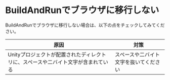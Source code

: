
# BuildAndRunでブラウザに移行しない

BuildAndRunでブラウザに移行しない場合は、以下の点をチェックしてみてください。

|  原因 |  対策  |
| ----   | ---- |
| Unityプロジェクトが配置されたディレクトリに、スペースや二バイト文字が含まれている | スペースや二バイト文字を抜いてください |
